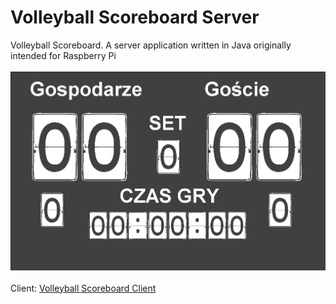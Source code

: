 # Volleyball Scoreboard Server
Volleyball Scoreboard. A server application written in Java originally intended for Raspberry Pi
<br><br>
<img src="sboardserver.png">
<br><br>
Client: <a href="https://github.com/xselthor/Volleyball Scoreboard Client">Volleyball Scoreboard Client</a>

